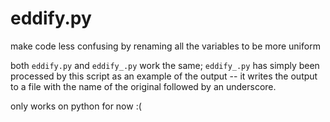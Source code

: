 # eddify.py
make code less confusing by renaming all the variables to be more uniform

both `eddify.py` and `eddify_.py` work the same; `eddify_.py` has simply been processed by this script as an example of the output -- it writes the output to a file with the name of the original followed by an underscore.

only works on python for now :(
